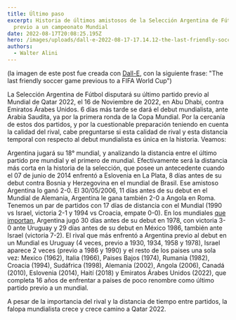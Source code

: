 ```yaml
---
title: Último paso
excerpt: Historia de últimos amistosos de la Selección Argentina de Fútbol,
  previo a un campeonato Mundial
date: 2022-08-17T20:08:25.195Z
hero: /images/uploads/dall·e-2022-08-17-17.14.12-the-last-friendly-soccer-game-previous-to-a-fifa-world-cup.jpg
authors:
  - Walter Alini
---
```

(la imagen de este post fue creada con [Dall-E](https://labs.openai.com/), con la siguiente frase: "The last friendly soccer game previous to a FIFA World Cup")

La Selección Argentina de Fútbol disputará su último partido previo al Mundial de Qatar 2022, el 16 de Noviembre de 2022, en Abu Dhabi, contra Emiratos Árabes Unidos. 6 días más tarde se dará el debut mundialista, ante Arabia Saudita, ya por la primera ronda de la Copa Mundial. Por la cercanía de estos dos partidos, y por la cuestionable preparación teniendo en cuenta la calidad del rival, cabe preguntarse si esta calidad de rival y esta distancia temporal con respecto al debut mundialista es única en la historia. Veamos:

Argentina jugará su 18° mundial, y analizando la distancia entre el último partido pre mundial y el primero de mundial. Efectivamente será la distancia más corta en la historia de la selección, que posee un antecedente cuando el 07 de junio de 2014 enfrentó a Eslovenia en La Plata, 8 días antes de su debut contra Bosnia y Herzegovina en el mundial de Brasil. Ese amistoso Argentina lo ganó 2-0.
El 30/05/2006, 11 días antes de su debut en el Mundial de Alemania, Argentina le gana también 2-0 a Angola en Roma.
Tenemos un par de partidos con 17 días de distancia con el Mundial (1990 vs Israel, victoria 2-1 y 1994 vs Croacia, empate 0-0).
En los mundiales [que](https://es.wikipedia.org/wiki/Selecci%C3%B3n_de_f%C3%BAtbol_de_Argentina#Campe%C3%B3n_del_Mundo_en_casa:_el_Mundial_de_Argentina_de_1978) [importan](https://es.wikipedia.org/wiki/Selecci%C3%B3n_de_f%C3%BAtbol_de_Argentina#Bicampe%C3%B3n_del_Mundo_y_Consagraci%C3%B3n_de_Maradona:_Mundial_de_M%C3%A9xico_de_1986), Argentina jugó 30 días antes de su debut en 1978, con victoria 3-0 ante Uruguay y 29 días antes de su debut en México 1986, también ante Israel (victoria 7-2).
El rival que más enfrentó a Argentina previo al debut en un Mundial es Uruguay (4 veces, previo a 1930, 1934, 1958 y 1978), Israel aparece 2 veces (previo a 1986 y 1990) y el resto de los paises una sola vez: Mexico (1962), Italia (1966), Paises Bajos (1974), Rumania (1982), Croacia (1994), Sudáfrica (1998), Alemania (2002), Angola (2006), Canadá (2010), Eslovenia (2014), Haití (2018) y Emiratos Árabes Unidos (2022), que completa 16 años de enfrentar a países de poco renombre como último partido previo a un mundial.

A pesar de la importancia del rival y la distancia de tiempo entre partidos, la falopa mundialista crece y crece camino a Qatar 2022.